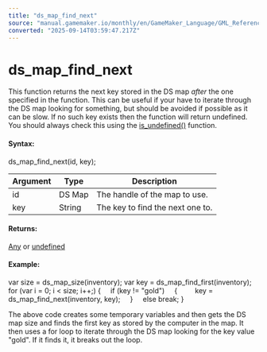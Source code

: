 ```yaml
---
title: "ds_map_find_next"
source: "manual.gamemaker.io/monthly/en/GameMaker_Language/GML_Reference/Data_Structures/DS_Maps/ds_map_find_next.htm"
converted: "2025-09-14T03:59:47.217Z"
---
```


# ds\_map\_find\_next

This function returns the next key stored in the DS map _after_ the one specified in the function. This can be useful if your have to iterate through the DS map looking for something, but should be avoided if possible as it can be slow. If no such key exists then the function will return undefined. You should always check this using the [is\_undefined()](../../Variable_Functions/is_undefined.md) function.

#### Syntax:

ds\_map\_find\_next(id, key);

| Argument | Type | Description |
| --- | --- | --- |
| id | DS Map | The handle of the map to use. |
| key | String | The key to find the next one to. |

#### Returns:

[Any](../../../GML_Overview/Data_Types.htm#variable) or [undefined](../../../GML_Overview/Data_Types.md)

#### Example:

var size = ds\_map\_size(inventory);
var key = ds\_map\_find\_first(inventory);
for (var i = 0; i < size; i++;)
{
    if (key != "gold")
    {
        key = ds\_map\_find\_next(inventory, key);
    }
    else break;
}

The above code creates some temporary variables and then gets the DS map size and finds the first key as stored by the computer in the map. It then uses a for loop to iterate through the DS map looking for the key value "gold". If it finds it, it breaks out the loop.